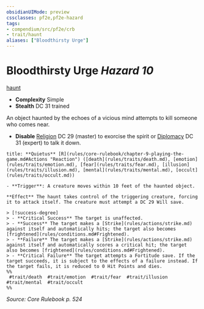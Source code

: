 ```yaml
---
obsidianUIMode: preview
cssclasses: pf2e,pf2e-hazard
tags:
- compendium/src/pf2e/crb
- trait/haunt
aliases: ["Bloodthirsty Urge"]
---
```

# Bloodthirsty Urge *Hazard 10*  
[haunt](rules/traits/haunt.md "Haunt Hazard Trait")  

- **Complexity** Simple
- **Stealth** DC 31 trained  

An object haunted by the echoes of a vicious mind attempts to kill someone who comes near.

- **Disable** [Religion](compendium/skills.md#Religion) DC 29 (master) to exorcise the spirit or [Diplomacy](compendium/skills.md#Diplomacy) DC 31 (expert) to talk it down.  

```ad-embed-ability
title: **Quietus** [R](rules/core-rulebook/chapter-9-playing-the-game.md#Actions "Reaction") ([death](rules/traits/death.md), [emotion](rules/traits/emotion.md), [fear](rules/traits/fear.md), [illusion](rules/traits/illusion.md), [mental](rules/traits/mental.md), [occult](rules/traits/occult.md))

- **Trigger**: A creature moves within 10 feet of the haunted object.

**Effect** The haunt takes control of the triggering creature, forcing it to attack itself. The creature must attempt a DC 29 Will save.

> [!success-degree] 
> - **Critical Success** The target is unaffected.
> - **Success** The target makes a [Strike](rules/actions/strike.md) against itself and automatically hits; the target also becomes [frightened](rules/conditions.md#Frightened).
> - **Failure** The target makes a [Strike](rules/actions/strike.md) against itself and automatically scores a critical hit; the target also becomes [frightened](rules/conditions.md#Frightened).
> - **Critical Failure** The target attempts a Fortitude save. If the target succeeds, it is subject to the effects of a failure instead. If the target fails, it is reduced to 0 Hit Points and dies.  
%%
 #trait/death  #trait/emotion  #trait/fear  #trait/illusion  #trait/mental  #trait/occult 
%%
```

*Source: Core Rulebook p. 524*